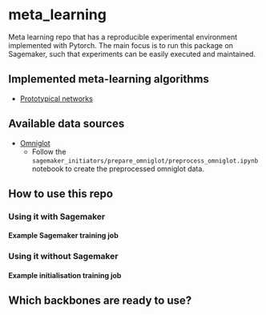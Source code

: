  # meta_learning
Meta learning repo that has a reproducible experimental environment implemented with Pytorch. The main focus is to run this package on Sagemaker, such that experiments can be easily executed and maintained. 

## Implemented meta-learning algorithms

- [Prototypical networks](https://arxiv.org/abs/1703.05175)

## Available data sources

- [Omniglot](https://web.mit.edu/cocosci/Papers/Science-2015-Lake-1332-8.pdf)
    - Follow the `sagemaker_initiators/prepare_omniglot/preprocess_omniglot.ipynb` notebook to create the preprocessed omniglot data.

## How to use this repo

### Using it with Sagemaker

#### Example Sagemaker training job

### Using it without Sagemaker

#### Example initialisation training job

## Which backbones are ready to use?